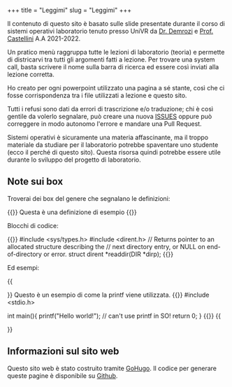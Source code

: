 +++
title = "Leggimi"
slug = "Leggimi"
+++

Il contenuto di questo sito è basato sulle slide presentate durante il corso di sistemi operativi laboratorio tenuto presso UniVR da [Dr. Demrozi](https://www.di.univr.it/?ent=persona&id=23662) e [Prof. Castellini](https://www.di.univr.it/?ent=persona&id=4048&lang=it) A.A 2021-2022.

Un pratico menù raggruppa tutte le lezioni di laboratorio (teoria) e permette di districarvi tra tutti gli argomenti fatti a lezione. Per trovare una system call, basta scrivere il nome sulla barra di ricerca ed essere così inviati alla lezione corretta.

Ho creato per ogni powerpoint utilizzato una pagina a sé stante, così che ci fosse corrispondenza tra i file utilizzati a lezione e questo sito.

Tutti i refusi sono dati da errori di trascrizione e/o traduzione; chi è così gentile da volerlo segnalare, può creare una nuova [ISSUES](https://github.com/seekbytes/oslab/issues) oppure può correggere in modo autonomo l'errore e mandare una Pull Request.

Sistemi operativi è sicuramente una materia affascinante, ma il troppo materiale da studiare per il laboratorio potrebbe spaventare uno studente (ecco il perché di questo sito). Questa risorsa quindi potrebbe essere utile durante lo sviluppo del progetto di laboratorio.

## Note sui box

Troverai dei box del genere che segnalano le definizioni:

{{<definition name="Esempio">}}
Questa è una definizione di esempio
{{</definition>}}

Blocchi di codice:

{{<highlight c>}}
#include <sys/types.h>
#include <dirent.h>
// Returns pointer to an allocated structure describing the
// next directory entry, or NULL on end-of-directory or error.
struct dirent *readdir(DIR *dirp);
{{</highlight>}}

Ed esempi:

{{<summary title="Esempio">}}
Questo è un esempio di come la printf viene utilizzata.
{{<highlight c>}}
#include <stdio.h>

int main(){
	printf("Hello world!"); // can't use printf in SO!
	return 0;
}
{{</highlight>}}
{{</summary>}}

## Informazioni sul sito web

Questo sito web è stato costruito tramite [GoHugo](https://gohugo.io). Il codice per generare queste pagine è disponibile su [Github](https://github.com/seekbytes/oslab).

<!--
Infine, ultima nota, se il corso di sistemi operativi vi ha "fritto" il cervello, non disperate! Potete sempre provare a rilassarvi con ["Lo Stack da colorare"](/pdf/) e ["Unisci lo Heap"](/pdf/). O il cruciverba delle syscall. -->